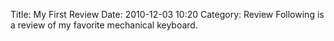 Title: My First Review
Date: 2010-12-03 10:20
Category: Review
Following is a review of my favorite mechanical keyboard.